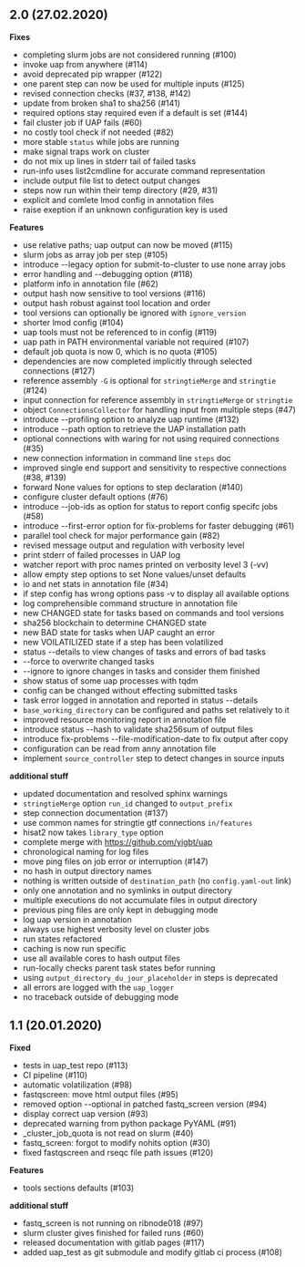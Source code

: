 ## 2.0 (27.02.2020)

**Fixes**
 * completing slurm jobs are not considered running (#100)
 * invoke uap from anywhere (#114)
 * avoid deprecated pip wrapper (#122)
 * one parent step can now be used for multiple inputs (#125)
 * revised connection checks (#37, #138, #142)
 * update from broken sha1 to sha256 (#141)
 * required options stay required even if a default is set (#144)
 * fail cluster job if UAP fails (#60)
 * no costly tool check if not needed (#82)
 * more stable `status` while jobs are running
 * make signal traps work on cluster
 * do not mix up lines in stderr tail of failed tasks
 * run-info uses list2cmdline for accurate command representation
 * include output file list to detect output changes
 * steps now run within their temp directory (#29, #31)
 * explicit and comlete lmod config in annotation files
 * raise exeption if an unknown configuration key is used

**Features**
 * use relative paths; uap output can now be moved (#115)
 * slurm jobs as array job per step (#105)
 * introduce --legacy option for submit-to-cluster to use none array jobs
 * error handling and --debugging option (#118)
 * platform info in annotation file (#62)
 * output hash now sensitive to tool versions (#116)
 * output hash robust against tool location and order
 * tool versions can optionally be ignored with `ignore_version`
 * shorter lmod config (#104)
 * uap tools must not be referenced to in config (#119)
 * uap path in PATH environmental variable not required (#107)
 * default job quota is now 0, which is no quota (#105)
 * dependencies are now completed implicitly through selected connections (#127)
 * reference assembly `-G` is optional for `stringtieMerge` and `stringtie` (#124)
 * input connection for reference assembly in `stringtieMerge` or `stringtie`
 * object `ConnectionsCollector` for handling input from multiple steps (#47)
 * introduce --profiling option to analyze uap runtime (#132)
 * introduce --path option to retrieve the UAP installation path
 * optional connections with waring for not using required connections (#35)
 * new connection information in command line `steps` doc
 * improved single end support and sensitivity to respective connections (#38, #139)
 * forward None values for options to step declaration (#140)
 * configure cluster default options (#76)
 * introduce --job-ids as option for status to report config specifc jobs (#58)
 * introduce --first-error option for fix-problems for faster debugging (#61)
 * parallel tool check for major performance gain (#82)
 * revised message output and regulation with verbosity level
 * print stderr of failed processes in UAP log
 * watcher report with proc names printed on verbosity level 3 (-vv)
 * allow empty step options to set None values/unset defaults
 * io and net stats in annotation file (#34)
 * if step config has wrong options pass -v to display all available options
 * log comprehensible command structure in annotation file
 * new CHANGED state for tasks based on commands and tool versions
 * sha256 blockchain to determine CHANGED state
 * new BAD state for tasks when UAP caught an error
 * new VOILATILIZED state if a step has been volatilized
 * status --details to view changes of tasks and errors of bad tasks
 * --force to overwrite changed tasks
 * --ignore to ignore changes in tasks and consider them finished
 * show status of some uap processes with tqdm
 * config can be changed without effecting submitted tasks
 * task error logged in annotation and reported in status --details
 * `base_working_directory` can be configured and paths set relatively to it
 * improved resource monitoring report in annotation file
 * introduce status --hash to validate sha256sum of output files
 * introduce fix-problems --file-modification-date to fix output after copy
 * configuration can be read from anny annotation file
 * implement `source_controller` step to detect changes in source inputs

**additional stuff**
 * updated documentation and resolved sphinx warnings
 * `stringtieMerge` option `run_id` changed to `output_prefix`
 * step connection documentation (#137)
 * use common names for stringtie gtf connections `in/features`
 * hisat2 now takes `library_type` option
 * complete merge with https://github.com/yigbt/uap
 * chronological naming for log files
 * move ping files on job error or interruption (#147)
 * no hash in output directory names
 * nothing is written outside of `destination_path` (no `config.yaml-out` link)
 * only one annotation and no symlinks in output directory
 * multiple executions do not accumulate files in output directory
 * previous ping files are only kept in debugging mode
 * log uap version in annotation
 * always use highest verbosity level on cluster jobs
 * run states refactored
 * caching is now run specific
 * use all available cores to hash output files
 * run-locally checks parent task states befor running
 * using `output_directory_du_jour_placeholder` in steps is deprecated
 * all errors are logged with the `uap_logger`
 * no traceback outside of debugging mode

## 1.1 (20.01.2020)

**Fixed**
 * tests in uap_test repo (#113)
 * CI pipeline (#110)
 * automatic volatilization (#98)
 * fastqscreen: move html output files (#95)
 * removed option --optional in patched fastq_screen version (#94)
 * display correct uap version (#93)
 * deprecated warning from python package PyYAML (#91)
 * _cluster_job_quota is not read on slurm (#40)
 * fastq_screen: forgot to modify nohits option (#30)
 * fixed fastqscreen and rseqc file path issues (#120)

**Features**
 * tools sections defaults (#103)

**additional stuff**
 * fastq_screen is not running on ribnode018 (#97)
 * slurm cluster gives finished for failed runs (#60)
 * released documentation with gitlab pages (#117)
 * added uap_test as git submodule and modify gitlab ci process (#108)
